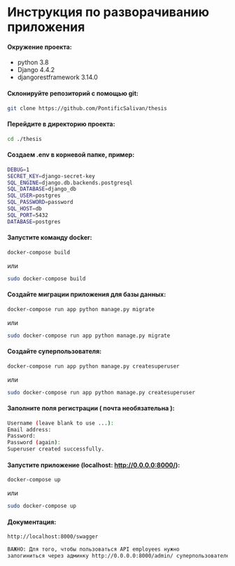 
# Инструкция по разворачиванию приложения

#### Окружение проекта:
  * python 3.8
  * Django 4.4.2
  * djangorestframework 3.14.0

#### Склонируйте репозиторий с помощью git:
```sh
git clone https://github.com/PontificSalivan/thesis
```

#### Перейдите в директорию проекта:
```sh
cd ./thesis
```
#### Создаем .env в корневой папке, пример:
```sh
DEBUG=1
SECRET_KEY=django-secret-key
SQL_ENGINE=django.db.backends.postgresql
SQL_DATABASE=django_db
SQL_USER=postgres
SQL_PASSWORD=password
SQL_HOST=db
SQL_PORT=5432
DATABASE=postgres
```
#### Запустите команду docker:
```sh
docker-compose build
```
или
```sh
sudo docker-compose build
```
#### Создайте миграции приложения для базы данных:
```sh
docker-compose run app python manage.py migrate
```
или
```sh
sudo docker-compose run app python manage.py migrate
```
#### Создайте суперпользователя:
```sh
docker-compose run app python manage.py createsuperuser
```
или
```sh
sudo docker-compose run app python manage.py createsuperuser
```
#### Заполните поля регистрации ( почта необязательна ):
```sh
Username (leave blank to use ...): 
Email address: 
Password: 
Password (again): 
Superuser created successfully. 
```

#### Запустите приложение (localhost: http://0.0.0.0:8000/):
```sh
docker-compose up
```
или
```sh
sudo docker-compose up
```

#### Документация:
```sh
http://localhost:8000/swagger
```
```sh
ВАЖНО: Для того, чтобы пользоваться API employees нужно 
залогиниться через админку http://0.0.0.0:8000/admin/ суперпользователем созданным ранее
```